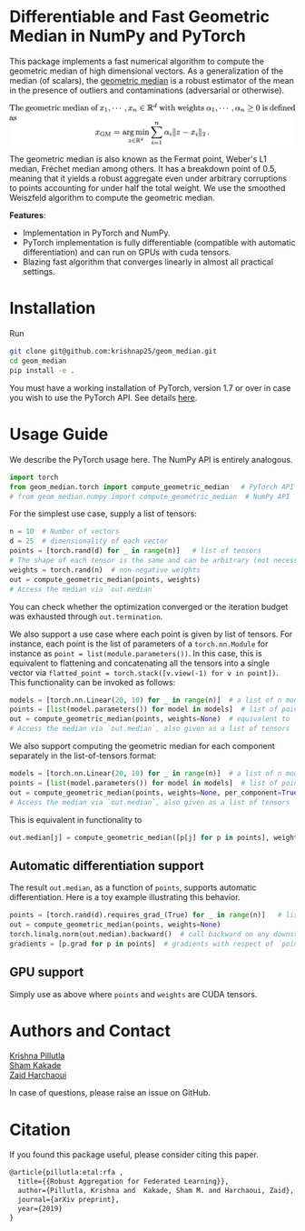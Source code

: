 # Differentiable and Fast Geometric Median in NumPy and PyTorch

This package implements a fast numerical algorithm to compute the geometric median of high dimensional vectors.
As a generalization of the median (of scalars), the [geometric median](https://en.wikipedia.org/wiki/Geometric_median) 
is a robust estimator of the mean in the presence of outliers and contaminations (adversarial or otherwise). 

![definition](fig/gm.jpg)

The geometric median is also known as the Fermat point, Weber's L1 median, Fréchet median among others. 
It has a breakdown point of 0.5, meaning that it yields a robust aggregate even under arbitrary corruptions to points accounting for under half the total weight. We use the smoothed Weiszfeld algorithm to compute the geometric median. 

**Features**:
- Implementation in PyTorch and NumPy.
- PyTorch implementation is fully differentiable (compatible with automatic differentiation) and can run on GPUs with cuda tensors.
- Blazing fast algorithm that converges linearly in almost all practical settings. 

# Installation
<!-- This package can be installed via pip as `pip install geom_median`. Alternatively, for an editable install,  -->
Run
```bash
git clone git@github.com:krishnap25/geom_median.git
cd geom_median
pip install -e .
```

You must have a working installation of PyTorch, version 1.7 or over in case you wish to use the PyTorch API. 
See details [here](https://pytorch.org/get-started/locally/).

# Usage Guide
We describe the PyTorch usage here. The NumPy API is entirely analogous. 

```python
import torch
from geom_median.torch import compute_geometric_median   # PyTorch API
# from geom_median.numpy import compute_geometric_median  # NumPy API
```

For the simplest use case, supply a list of tensors: 

```python
n = 10  # Number of vectors
d = 25  # dimensionality of each vector
points = [torch.rand(d) for _ in range(n)]   # list of tensors
# The shape of each tensor is the same and can be arbitrary (not necessarily 1-dimensional)
weights = torch.rand(n)  # non-negative weights
out = compute_geometric_median(points, weights)
# Access the median via `out.median`
```
You can check whether the optimization converged or the iteration budget was exhausted through `out.termination`.

We also support a use case where each point is given by list of tensors. 
For instance, each point is the list of parameters of a `torch.nn.Module` for instance as `point = list(module.parameters())`.
In this case, this is equivalent to flattening and concatenating all the tensors into a single vector via 
`flatted_point = torch.stack([v.view(-1) for v in point])`.
This functionality can be invoked as follows: 

```python
models = [torch.nn.Linear(20, 10) for _ in range(n)]  # a list of n models
points = [list(model.parameters()) for model in models]  # list of points, where each point is a list of tensors
out = compute_geometric_median(points, weights=None)  # equivalent to `weights = torch.ones(n)`. 
# Access the median via `out.median`, also given as a list of tensors
```

We also support computing the geometric median for each component separately in the list-of-tensors format:
```python
models = [torch.nn.Linear(20, 10) for _ in range(n)]  # a list of n models
points = [list(model.parameters()) for model in models]  # list of points, where each point is a list of tensors
out = compute_geometric_median(points, weights=None, per_component=True)  
# Access the median via `out.median`, also given as a list of tensors
```
This is equivalent in functionality to 
```python
out.median[j] = compute_geometric_median([p[j] for p in points], weights)
```

## Automatic differentiation support
The result `out.median`, as a function of `points`, supports automatic differentiation. Here is a toy example illustrating this behavior.
```python
points = [torch.rand(d).requires_grad_(True) for _ in range(n)]   # list of tensors with `requires_grad=True`
out = compute_geometric_median(points, weights=None)
torch.linalg.norm(out.median).backward()  # call backward on any downstream function of `out.median`
gradients = [p.grad for p in points]  # gradients with respect of `points` and upstream nodes in the computation graph
```

## GPU support
Simply use as above where `points` and `weights` are CUDA tensors. 

# Authors and Contact
[Krishna Pillutla](https://krishnap25.github.io/)   
[Sham Kakade](https://sham.seas.harvard.edu/)   
[Zaid Harchaoui](https://faculty.washington.edu/zaid/)

In case of questions, please raise an issue on GitHub. 

# Citation
If you found this package useful, please consider citing this paper. 

```
@article{pillutla:etal:rfa ,
  title={{Robust Aggregation for Federated Learning}},
  author={Pillutla, Krishna and  Kakade, Sham M. and Harchaoui, Zaid},
  journal={arXiv preprint},
  year={2019}
}
```
